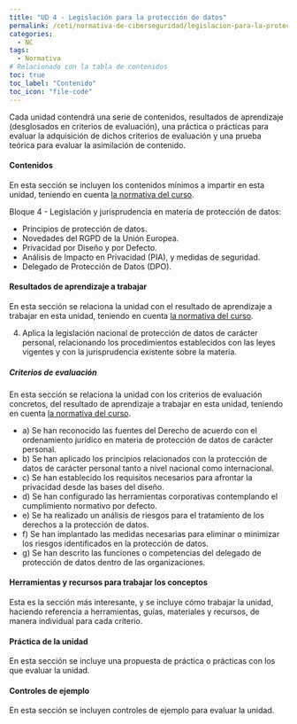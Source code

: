 ```yaml
---
title: "UD 4 - Legislación para la protección de datos"
permalink: /ceti/normativa-de-ciberseguridad/legislacion-para-la-proteccion-de-datos
categories:
  - NC
tags:
  - Normativa
# Relacionado con la tabla de contenidos
toc: true
toc_label: "Contenido"
toc_icon: "file-code"
---
```


Cada unidad contendrá una serie de contenidos, resultados de aprendizaje (desglosados en criterios de evaluación), una práctica o prácticas para evaluar la adquisición de dichos criterios de evaluación y una prueba teórica para evaluar la asimilación de contenido.

#### Contenidos

En esta sección se incluyen los contenidos mínimos a impartir en esta unidad, teniendo en cuenta [la normativa del curso](https://www.boe.es/diario_boe/txt.php?id=BOE-A-2020-4963).

Bloque 4 - Legislación y jurisprudencia en materia de protección de datos:

- Principios de protección de datos.
- Novedades del RGPD de la Unión Europea.
- Privacidad por Diseño y por Defecto.
- Análisis de Impacto en Privacidad (PIA), y medidas de seguridad.
- Delegado de Protección de Datos (DPO).

#### Resultados de aprendizaje a trabajar

En esta sección se relaciona la unidad con el resultado de aprendizaje a trabajar en esta unidad, teniendo en cuenta [la normativa del curso](https://www.boe.es/diario_boe/txt.php?id=BOE-A-2020-4963).

4. Aplica la legislación nacional de protección de datos de carácter personal, relacionando los procedimientos establecidos con las leyes vigentes y con la jurisprudencia existente sobre la materia.

##### Criterios de evaluación

En esta sección se relaciona la unidad con los criterios de evaluación concretos, del resultado de aprendizaje a trabajar en esta unidad, teniendo en cuenta [la normativa del curso](https://www.boe.es/diario_boe/txt.php?id=BOE-A-2020-4963).

- a) Se han reconocido las fuentes del Derecho de acuerdo con el ordenamiento jurídico en materia de protección de datos de carácter personal.
- b) Se han aplicado los principios relacionados con la protección de datos de carácter personal tanto a nivel nacional como internacional.
- c) Se han establecido los requisitos necesarios para afrontar la privacidad desde las bases del diseño.
- d) Se han configurado las herramientas corporativas contemplando el cumplimiento normativo por defecto.
- e) Se ha realizado un análisis de riesgos para el tratamiento de los derechos a la protección de datos.
- f) Se han implantado las medidas necesarias para eliminar o minimizar los riesgos identificados en la protección de datos.
- g) Se han descrito las funciones o competencias del delegado de protección de datos dentro de las organizaciones.

#### Herramientas y recursos para trabajar los conceptos

Esta es la sección más interesante, y se incluye cómo trabajar la unidad, haciendo referencia a herramientas, guías, materiales y recursos, de manera individual para cada criterio.

#### Práctica de la unidad

En esta sección se incluye una propuesta de práctica o prácticas con los que evaluar la unidad.

#### Controles de ejemplo

En esta sección se incluyen controles de ejemplo para evaluar la unidad.
